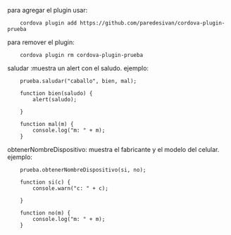 para agregar el plugin usar:

        cordova plugin add https://github.com/paredesivan/cordova-plugin-prueba

para remover el plugin:

        cordova plugin rm cordova-plugin-prueba

saludar :muestra un alert con el saludo. ejemplo:

        prueba.saludar("caballo", bien, mal);

        function bien(saludo) {
            alert(saludo);

        }

        function mal(m) {
            console.log("m: " + m);
        }

obtenerNombreDispositivo: muestra el fabricante y el modelo del celular. ejemplo:

        prueba.obtenerNombreDispositivo(si, no);

        function si(c) {
            console.warn("c: " + c);

        }

        function no(m) {
            console.log("m: " + m);
        }
